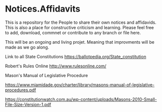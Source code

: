 # Notices.Affidavits

This is a repository for the People to share their own notices and affidavids.  This is also a place for constructive criticism 
and learning.  Please feel free to add, download, commnet or contribute to any branch or file here.

This will be an ongoing and living projet.  Meaning that improvments will be made as we go along.

Link to all State Constitutions https://ballotpedia.org/State_constitution

Robert's Rules Online http://www.rulesonline.com/

Mason's Manual of Legislative Procedure 

https://www.miamidade.gov/charter/library/masons-manual-of-legislative-procedures.pdf

https://constitutionwatch.com.au/wp-content/uploads/Masons-2010-Small-File-Size-Version-1.pdf
